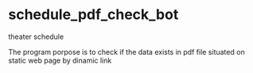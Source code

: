 # schedule_pdf_check_bot
theater schedule 

The program porpose is to check if the data exists in pdf file situated on static web page by dinamic link
